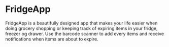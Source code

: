 # FridgeApp
FridgeApp is a beautifully designed app that makes your life easier when doing grocery shopping or keeping track of expiring items in your fridge, freezer og drawer. Use the barcode scanner to add every items and receive notifications when items are about to expire.
